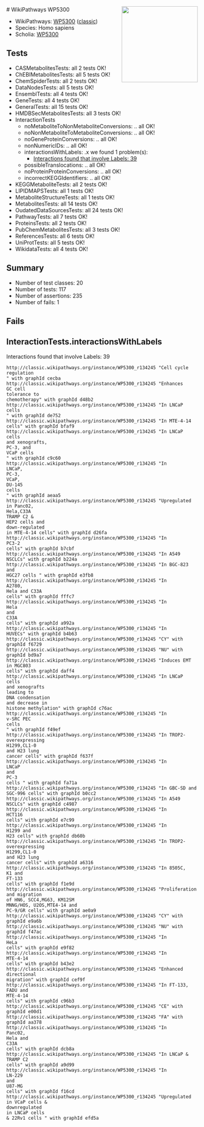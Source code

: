 <img style="float: right; width: 200px" src="https://upload.wikimedia.org/wikipedia/commons/thumb/8/83/Wplogo_with_text_500.png/640px-Wplogo_with_text_500.png" />
# WikiPathways WP5300

* WikiPathways: [WP5300](https://wikipathways.org/pathways/WP5300) ([classic](https://classic.wikipathways.org/instance/WP5300))
* Species: Homo sapiens
* Scholia: [WP5300](https://scholia.toolforge.org/wikipathways/WP5300)
## Tests
* CASMetabolitesTests: all 2 tests OK!
* ChEBIMetabolitesTests: all 5 tests OK!
* ChemSpiderTests: all 2 tests OK!
* DataNodesTests: all 5 tests OK!
* EnsemblTests: all 4 tests OK!
* GeneTests: all 4 tests OK!
* GeneralTests: all 15 tests OK!
* HMDBSecMetabolitesTests: all 3 tests OK!
* InteractionTests
    * noMetaboliteToNonMetaboliteConversions: .. all OK!
    * noNonMetaboliteToMetaboliteConversions: .. all OK!
    * noGeneProteinConversions: .. all OK!
    * nonNumericIDs: .. all OK!
    * interactionsWithLabels: .x we found 1 problem(s):
        * [Interactions found that involve Labels: 39](#fe97a8ff)
    * possibleTranslocations: .. all OK!
    * noProteinProteinConversions: .. all OK!
    * incorrectKEGGIdentifiers: .. all OK!
* KEGGMetaboliteTests: all 2 tests OK!
* LIPIDMAPSTests: all 1 tests OK!
* MetaboliteStructureTests: all 1 tests OK!
* MetabolitesTests: all 14 tests OK!
* OudatedDataSourcesTests: all 24 tests OK!
* PathwayTests: all 7 tests OK!
* ProteinsTests: all 2 tests OK!
* PubChemMetabolitesTests: all 3 tests OK!
* ReferencesTests: all 6 tests OK!
* UniProtTests: all 5 tests OK!
* WikidataTests: all 4 tests OK!


## Summary

* Number of test classes: 20
* Number of tests: 117
* Number of assertions: 235
* Number of fails: 1

## Fails

<a name="fe97a8ff" />

## InteractionTests.interactionsWithLabels

Interactions found that involve Labels: 39
```
http://classic.wikipathways.org/instance/WP5300_r134245 "Cell cycle
regulation
" with graphId cecba
http://classic.wikipathways.org/instance/WP5300_r134245 "Enhances
GC cell 
tolerance to
chemotherapy" with graphId d48b2
http://classic.wikipathways.org/instance/WP5300_r134245 "In LNCaP
cells 
" with graphId de752
http://classic.wikipathways.org/instance/WP5300_r134245 "In MTE-4-14 cells" with graphId bfaf9
http://classic.wikipathways.org/instance/WP5300_r134245 "In LNCaP cells 
and xenografts,
PC-3, and
VCaP cells
" with graphId c9c60
http://classic.wikipathways.org/instance/WP5300_r134245 "In
LNCaP,
PC-3,
VCaP,
DU-145
cells
" with graphId aeaa5
http://classic.wikipathways.org/instance/WP5300_r134245 "Upregulated
in Panc02, 
Hela,C33A
TRAMP C2 &
HEP2 cells and
down-regulated
in MTE-4-14 cells" with graphId d26fa
http://classic.wikipathways.org/instance/WP5300_r134245 "In
PC3-2
cells" with graphId b7cbf
http://classic.wikipathways.org/instance/WP5300_r134245 "In A549
NSCLCs" with graphId b224a
http://classic.wikipathways.org/instance/WP5300_r134245 "In BGC-823 and
HGC27 cells " with graphId e3fb8
http://classic.wikipathways.org/instance/WP5300_r134245 "In
A2780,
Hela and C33A
cells" with graphId fffc7
http://classic.wikipathways.org/instance/WP5300_r134245 "In
Hela
and
C33A
cells" with graphId a992a
http://classic.wikipathways.org/instance/WP5300_r134245 "In
HUVECs" with graphId b4b63
http://classic.wikipathways.org/instance/WP5300_r134245 "CY" with graphId f6729
http://classic.wikipathways.org/instance/WP5300_r134245 "NU" with graphId bd9a7
http://classic.wikipathways.org/instance/WP5300_r134245 "Induces EMT
in MGC803
cells" with graphId daff4
http://classic.wikipathways.org/instance/WP5300_r134245 "In LNCaP cells 
and xenografts
leading to
DNA condensation
and decrease in
histone methylation" with graphId c76ac
http://classic.wikipathways.org/instance/WP5300_r134245 "In 
v-SRC PEC
cells 
" with graphId f49ef
http://classic.wikipathways.org/instance/WP5300_r134245 "In TROP2-
overexpressing
H1299,CL1-0
and H23 lung
cancer cells" with graphId f637f
http://classic.wikipathways.org/instance/WP5300_r134245 "In
LNCaP
and
PC-3
cells " with graphId fa71a
http://classic.wikipathways.org/instance/WP5300_r134245 "In GBC-SD and
SGC-996 cells" with graphId b0cc2
http://classic.wikipathways.org/instance/WP5300_r134245 "In A549
NSCLCs" with graphId c4987
http://classic.wikipathways.org/instance/WP5300_r134245 "In
HCT116
cells" with graphId e7c99
http://classic.wikipathways.org/instance/WP5300_r134245 "In
H1299 and
H23 cells" with graphId db60b
http://classic.wikipathways.org/instance/WP5300_r134245 "In TROP2-
overexpressing
H1299,CL1-0
and H23 lung
cancer cells" with graphId a6316
http://classic.wikipathways.org/instance/WP5300_r134245 "In 8505C,
K1 and
FT-133 
cells" with graphId f1e9d
http://classic.wikipathways.org/instance/WP5300_r134245 "Proliferation and migration
of HN6, SCC4,MG63, KM12SM
MNNG/HOS, U2OS,MTE4-14 and
PC-9/GR cells" with graphId ae0a9
http://classic.wikipathways.org/instance/WP5300_r134245 "CY" with graphId e9a6b
http://classic.wikipathways.org/instance/WP5300_r134245 "NU" with graphId f47ac
http://classic.wikipathways.org/instance/WP5300_r134245 "In
HeLa
cells" with graphId e9f82
http://classic.wikipathways.org/instance/WP5300_r134245 "In
MTE-4-14 
cells" with graphId b43e2
http://classic.wikipathways.org/instance/WP5300_r134245 "Enhanced
directional
migration" with graphId cef9f
http://classic.wikipathways.org/instance/WP5300_r134245 "In FT-133,
FADU and
MTE-4-14 
cells" with graphId c96b3
http://classic.wikipathways.org/instance/WP5300_r134245 "CE" with graphId e00d1
http://classic.wikipathways.org/instance/WP5300_r134245 "FA" with graphId aa378
http://classic.wikipathways.org/instance/WP5300_r134245 "In
Panc02, 
Hela and 
C33A
cells" with graphId dcb8a
http://classic.wikipathways.org/instance/WP5300_r134245 "In LNCaP &
TRAMP C2 
cells" with graphId a9d99
http://classic.wikipathways.org/instance/WP5300_r134245 "In 
LN-229
and 
U87-MG
cells" with graphId f16cd
http://classic.wikipathways.org/instance/WP5300_r134245 "Upregulated
in VCaP cells &
downregulated
in LNCaP cells
& 22Rv1 cells " with graphId efd5a
```

